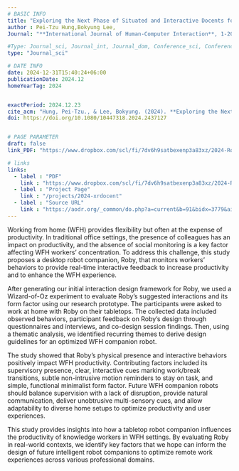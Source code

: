 ```yaml
---
# BASIC INFO
title: "Exploring the Next Phase of Situated and Interactive Docents for XR Exhibitions: From the Perspective of Knowledge Delivery"
author : Pei-Tzu Hung,Bokyung Lee, 
Journal: "**International Journal of Human-Computer Interaction**, 1-20"

#Type: Journal_sci, Journal_int, Journal_dom, Conference_sci, Conference_int, Conference_dom
type: "Journal_sci"

# DATE INFO
date: 2024-12-31T15:40:24+06:00
publicationDate: 2024.12
homeYearTag: 2024


exactPeriod: 2024.12.23
cite_acm: "Hung, Pei-Tzu., & Lee, Bokyung. (2024). **Exploring the Next Phase of Situated and Interactive Docents for XR Exhibitions: From the Perspective of Knowledge Delivery**. _International Journal of Human–Computer Interaction_, 1–20. https://doi.org/10.1080/10447318.2024.2437127"
doi: https://doi.org/10.1080/10447318.2024.2437127


# PAGE PARAMETER
draft: false
link_PDF: "https://www.dropbox.com/scl/fi/7dv6h9satbexenp3a83xz/2024-Roby.pdf?rlkey=oen7a92keeibc4wedn6ooja0g&dl=0"

# links
links:
  - label : "PDF"
    link : "https://www.dropbox.com/scl/fi/7dv6h9satbexenp3a83xz/2024-Roby.pdf?rlkey=oen7a92keeibc4wedn6ooja0g&dl=0"
  - label : "Project Page"
    link : "/projects/2024-xrdocent"
  - label : "Source URL"
    link : "https://aodr.org/_common/do.php?a=current&b=91&bidx=3779&aidx=41676"
---
```



Working from home (WFH) provides flexibility but often at the expense of productivity. In traditional office settings, the presence of colleagues has an impact on productivity, and the absence of social monitoring is a key factor affecting WFH workers’ concentration. To address this challenge, this study proposes a desktop robot companion, Roby, that monitors workers’ behaviors to provide real-time interactive feedback to increase productivity and to enhance the WFH experience.

After generating our initial interaction design framework for Roby, we used a Wizard-of-Oz experiment to evaluate Roby’s suggested interactions and its form factor using our research prototype. The participants were asked to work at home with Roby on their tabletops. The collected data included observed behaviors, participant feedback on Roby’s design through questionnaires and interviews, and co-design session findings. Then, using a thematic analysis, we identified recurring themes to derive design guidelines for an optimized WFH companion robot.

The study showed that Roby’s physical presence and interactive behaviors positively impact WFH productivity. Contributing factors included its supervisory presence, clear, interactive cues marking work/break transitions, subtle non-intrusive motion reminders to stay on task, and simple, functional minimalist form factor. Future WFH companion robots should balance supervision with a lack of disruption, provide natural communication, deliver unobtrusive multi-sensory cues, and allow adaptability to diverse home setups to optimize productivity and user experiences.

This study provides insights into how a tabletop robot companion influences the productivity of knowledge workers in WFH settings. By evaluating Roby in real-world contexts, we identify key factors that we hope can inform the design of future intelligent robot companions to optimize remote work experiences across various professional domains.
